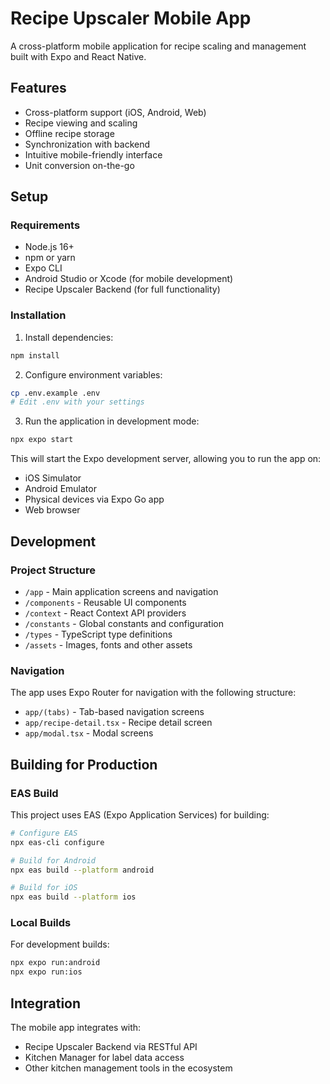 # Recipe Upscaler Mobile App

A cross-platform mobile application for recipe scaling and management built with Expo and React Native.

## Features

- Cross-platform support (iOS, Android, Web)
- Recipe viewing and scaling
- Offline recipe storage
- Synchronization with backend
- Intuitive mobile-friendly interface
- Unit conversion on-the-go

## Setup

### Requirements

- Node.js 16+
- npm or yarn
- Expo CLI
- Android Studio or Xcode (for mobile development)
- Recipe Upscaler Backend (for full functionality)

### Installation

1. Install dependencies:
```bash
npm install
```

2. Configure environment variables:
```bash
cp .env.example .env
# Edit .env with your settings
```

3. Run the application in development mode:
```bash
npx expo start
```

This will start the Expo development server, allowing you to run the app on:
- iOS Simulator
- Android Emulator
- Physical devices via Expo Go app
- Web browser

## Development

### Project Structure

- `/app` - Main application screens and navigation
- `/components` - Reusable UI components
- `/context` - React Context API providers
- `/constants` - Global constants and configuration
- `/types` - TypeScript type definitions
- `/assets` - Images, fonts and other assets

### Navigation

The app uses Expo Router for navigation with the following structure:
- `app/(tabs)` - Tab-based navigation screens
- `app/recipe-detail.tsx` - Recipe detail screen
- `app/modal.tsx` - Modal screens

## Building for Production

### EAS Build

This project uses EAS (Expo Application Services) for building:

```bash
# Configure EAS
npx eas-cli configure

# Build for Android
npx eas build --platform android

# Build for iOS
npx eas build --platform ios
```

### Local Builds

For development builds:

```bash
npx expo run:android
npx expo run:ios
```

## Integration

The mobile app integrates with:
- Recipe Upscaler Backend via RESTful API
- Kitchen Manager for label data access
- Other kitchen management tools in the ecosystem 